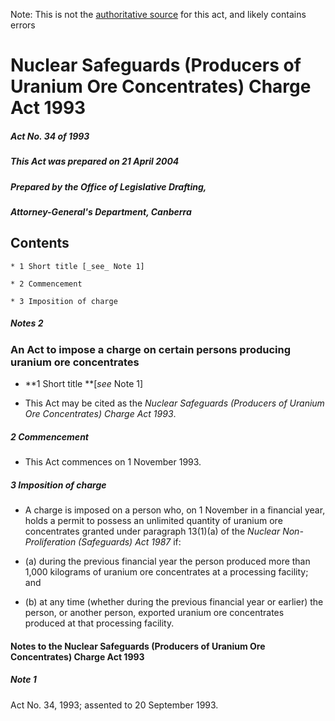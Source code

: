 Note: This is not the [authoritative source](https://www.comlaw.gov.au/Details/C2004C00786) for this act, and likely contains errors

# Nuclear Safeguards (Producers of Uranium Ore Concentrates) Charge Act 1993

##### Act No. 34 of 1993

##### This Act was prepared on 21 April 2004

##### Prepared by the Office of Legislative Drafting,
##### Attorney-General's Department, Canberra


## Contents

    * 1 Short title [_see_ Note 1] 

    * 2 Commencement 

    * 3 Imposition of charge 

##### Notes	2

### An Act to impose a charge on certain persons producing uranium ore concentrates

  * **1  Short title **[_see_ Note 1]

  * This Act may be cited as the _Nuclear Safeguards (Producers of Uranium Ore Concentrates) Charge Act 1993_.

##### 2  Commencement

  * This Act commences on 1 November 1993.

##### 3  Imposition of charge

  * A charge is imposed on a person who, on 1 November in a financial year, holds a permit to possess an unlimited quantity of uranium ore concentrates granted under paragraph 13(1)(a) of the _Nuclear Non-Proliferation (Safeguards) Act 1987_ if:

   * (a) during the previous financial year the person produced more than 1,000 kilograms of uranium ore concentrates at a processing facility; and

   * (b) at any time (whether during the previous financial year or earlier) the person, or another person, exported uranium ore concentrates produced at that processing facility.

#### Notes to the Nuclear Safeguards (Producers of Uranium Ore Concentrates) Charge Act 1993

##### Note 1

Act No. 34, 1993; assented to 20 September 1993.

